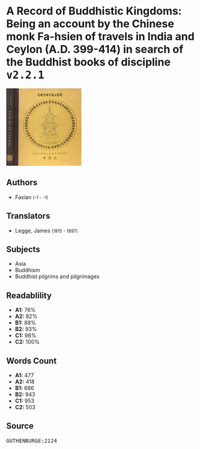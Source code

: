 # A Record of Buddhistic Kingdoms: Being an account by the Chinese monk Fa-hsien of travels in India and Ceylon (A.D. 399-414) in search of the Buddhist books of discipline <kbd>v2.2.1</kbd>

![](./cover.medium.jpg "")

## Authors


 - Faxian <small>(-1 - -1)</small>

## Translators


 - Legge, James <small>(1815 - 1897)</small>

## Subjects


 - Asia
 - Buddhism
 - Buddhist pilgrims and pilgrimages

## Readablility


 - **A1:** 76%
 - **A2:** 82%
 - **B1:** 88%
 - **B2:** 93%
 - **C1:** 98%
 - **C2:** 100%

## Words Count


 - **A1:** 477
 - **A2:** 418
 - **B1:** 686
 - **B2:** 943
 - **C1:** 953
 - **C2:** 503

## Source


<kbd>GUTHENBURGE:2124</kbd>
